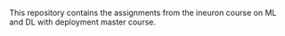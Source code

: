 This repository contains the assignments from the ineuron course on ML and DL with deployment master course.
